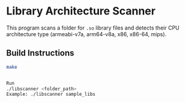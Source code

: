 # Library Architecture Scanner

This program scans a folder for `.so` library files and detects their CPU architecture type 
(armeabi-v7a, arm64-v8a, x86, x86-64, mips).

## Build Instructions

```bash
make


Run
./libscanner <folder_path>
Example: ./libscanner sample_libs